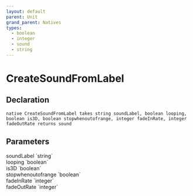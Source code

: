 ```yaml
---
layout: default
parent: Unit
grand_parent: Natives
types:
  - boolean
  - integer
  - sound
  - string
---
```


# CreateSoundFromLabel

## Declaration

```
native CreateSoundFromLabel takes string soundLabel, boolean looping, boolean is3D, boolean stopwhenoutofrange, integer fadeInRate, integer fadeOutRate returns sound
```

## Parameters
<dl>
  <dt>soundLabel `string`</dt>
  <dd></dd>

  <dt>looping `boolean`</dt>
  <dd></dd>

  <dt>is3D `boolean`</dt>
  <dd></dd>

  <dt>stopwhenoutofrange `boolean`</dt>
  <dd></dd>

  <dt>fadeInRate `integer`</dt>
  <dd></dd>

  <dt>fadeOutRate `integer`</dt>
  <dd></dd>
</dl>